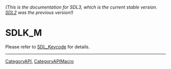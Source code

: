 ###### (This is the documentation for SDL3, which is the current stable version. [SDL2](https://wiki.libsdl.org/SDL2/) was the previous version!)
# SDLK_M

Please refer to [SDL_Keycode](SDL_Keycode) for details.

----
[CategoryAPI](CategoryAPI), [CategoryAPIMacro](CategoryAPIMacro)

